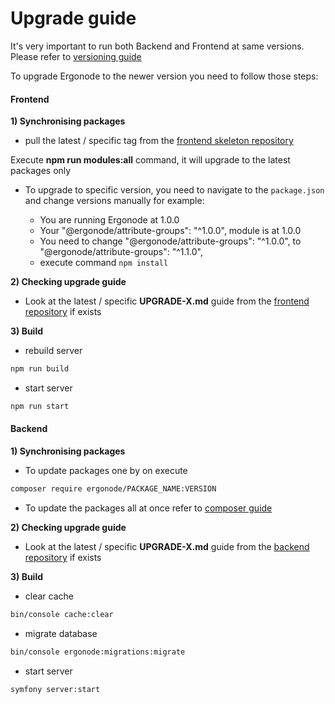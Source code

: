 # Upgrade guide

<div class="Alert Alert--alert">

It's very important to run both Backend and Frontend at same versions. Please refer to [versioning guide](versioning.md)

</div>

To upgrade Ergonode to the newer version you need to follow those steps:

#### Frontend

**1) Synchronising packages**

- pull the latest / specific tag from the [frontend skeleton repository](https://github.com/ergonode/skeleton-frontend)

<div class="Alert Alert--warning">

Execute **npm run modules:all** command, it will upgrade to the latest packages only

</div>

- To upgrade to specific version, you need to navigate to the `package.json` and change versions manually for example:

  - You are running Ergonode at 1.0.0
  - Your "@ergonode/attribute-groups": "^1.0.0", module is at 1.0.0
  - You need to change "@ergonode/attribute-groups": "^1.0.0", to "@ergonode/attribute-groups": "^1.1.0",
  - execute command `npm install` 

**2) Checking upgrade guide**

- Look at the latest / specific **UPGRADE-X.md** guide from the [frontend repository](https://github.com/ergonode/frontend) if exists

**3) Build**
- rebuild server

```bash
npm run build
```

- start server

```bash
npm run start
```

#### Backend

**1) Synchronising packages**

- To update packages one by on execute

```bash
composer require ergonode/PACKAGE_NAME:VERSION
```

- To update the packages all at once refer to [composer guide](https://getcomposer.org/doc/03-cli.md#require)

**2) Checking upgrade guide**

- Look at the latest / specific **UPGRADE-X.md** guide from the [backend repository](https://github.com/ergonode/backend) if exists

**3) Build**

- clear cache
```bash
bin/console cache:clear
```

- migrate database

```bash
bin/console ergonode:migrations:migrate
```

- start server

```bash
symfony server:start
```
